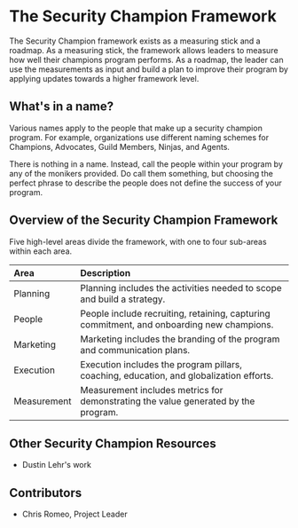 # The Security Champion Framework

The Security Champion framework exists as a measuring stick and a roadmap. As a measuring stick, the framework allows leaders to measure how well their champions program performs. As a roadmap, the leader can use the measurements as input and build a plan to improve their program by applying updates towards a higher framework level.

## What's in a name?

Various names apply to the people that make up a security champion program. For example, organizations use different naming schemes for Champions, Advocates, Guild Members, Ninjas, and Agents.

There is nothing in a name. Instead, call the people within your program by any of the monikers provided. Do call them something, but choosing the perfect phrase to describe the people does not define the success of your program.

## Overview of the Security Champion Framework

Five high-level areas divide the framework, with one to four sub-areas within each area.

| Area | Description |
|:---|:---|
| Planning | Planning includes the activities needed to scope and build a strategy. |
| People | People include recruiting, retaining, capturing commitment, and onboarding new champions. |
| Marketing | Marketing includes the branding of the program and communication plans. |
| Execution | Execution includes the program pillars, coaching, education, and globalization efforts. |
| Measurement | Measurement includes metrics for demonstrating the value generated by the program. |

## Other Security Champion Resources

* Dustin Lehr's work

## Contributors

* Chris Romeo, Project Leader